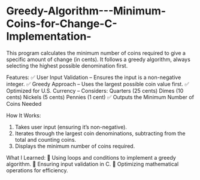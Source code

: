 # Greedy-Algorithm---Minimum-Coins-for-Change-C-Implementation-
This program calculates the minimum number of coins required to give a specific amount of change (in cents). It follows a greedy algorithm, always selecting the highest possible denomination first.

Features:
✅ User Input Validation – Ensures the input is a non-negative integer.
✅ Greedy Approach – Uses the largest possible coin value first.
✅ Optimized for U.S. Currency – Considers:
Quarters (25 cents)
Dimes (10 cents)
Nickels (5 cents)
Pennies (1 cent)
✅ Outputs the Minimum Number of Coins Needed

How It Works:
1. Takes user input (ensuring it’s non-negative).
2. Iterates through the largest coin denominations, subtracting from the total and counting coins.
3. Displays the minimum number of coins required.

What I Learned:
📌 Using loops and conditions to implement a greedy algorithm.
📌 Ensuring input validation in C.
📌 Optimizing mathematical operations for efficiency.
